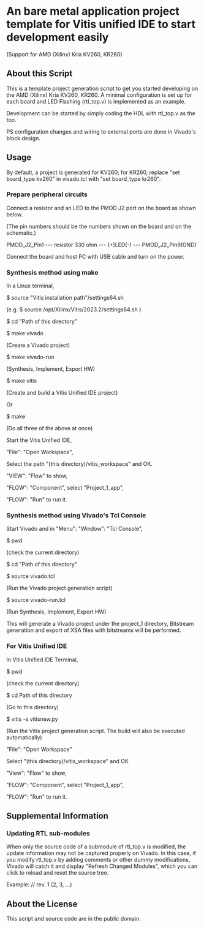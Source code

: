# An bare metal application project template for Vitis unified IDE to start development easily

(Support for AMD (Xilinx) Kria KV260, KR260)

## About this Script

This is a template project generation script to get you started developing on the AMD (Xilinx) Kria KV260, KR260. A minimal configuration is set up for each board and LED Flashing (rtl_top.v) is implemented as an example.

Development can be started by simply coding the HDL with rtl_top.v as the top.

PS configuration changes and wiring to external ports are done in Vivado's block design.

## Usage

By default, a project is generated for KV260; for KR260, replace "set board_type kv260" in vivado.tcl with "set board_type kr260".

### Prepare peripheral circuits

Connect a resistor and an LED to the PMOD J2 port on the board as shown below.

(The pin numbers should be the numbers shown on the board and on the schematic.)

PMOD_J2_Pin1 --- resistor 330 ohm --- (+)LED(-) --- PMOD_J2_Pin9(GND)

Connect the board and host PC with USB cable and turn on the power.

### Synthesis method using make

In a Linux terminal,

$ source "Vitis installation path"/settings64.sh

(e.g. $ source /opt/Xilinx/Vitis/2023.2/settings64.sh )

$ cd "Path of this directory"

$ make vivado

(Create a Vivado project)

$ make vivado-run

(Synthesis, Implement, Export HW)

$ make vitis

(Create and build a Vitis Unified IDE project)

Or

$ make

(Do all three of the above at once)

Start the Vitis Unified IDE,

"File": "Open Workspace",

Select the path "(this directory)/vitis_workspace" and OK.

"VIEW": "Flow" to show,

"FLOW": "Component", select "Project_1_app",

"FLOW": "Run" to run it.

### Synthesis method using Vivado's Tcl Console

Start Vivado and in "Menu": "Window": "Tcl Console",

$ pwd

(check the current directory)

$ cd "Path of this directory"

$ source vivado.tcl

(Run the Vivado project generation script)

$ source vivado-run.tcl

(Run Synthesis, Implement, Export HW)

This will generate a Vivado project under the project_1 directory, Bitstream generation and export of XSA files with bitstreams will be performed.

### For Vitis Unified IDE

In Vitis Unified IDE Terminal,

$ pwd

(check the current directory)

$ cd Path of this directory

(Go to this directory)

$ vitis -s vitisnew.py

(Run the Vitis project generation script. The build will also be executed automatically)

"File": "Open Workspace"

Select "(this directory)/vitis_workspace" and OK

"View": "Flow" to show,

"FLOW": "Component", select "Project_1_app",

"FLOW": "Run" to run it.

## Supplemental Information

### Updating RTL sub-modules

When only the source code of a submodule of rtl_top.v is modified, the update information may not be captured properly on Vivado. In this case, if you modify rtl_top.v by adding comments or other dummy modifications, Vivado will catch it and display "Refresh Changed Modules", which you can click to reload and reset the source tree.

Example: // rev. 1 (2, 3, ...)

## About the License

This script and source code are in the public domain.

